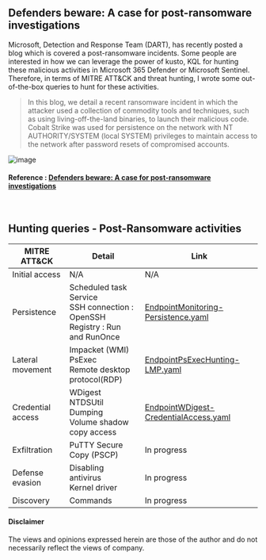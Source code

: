 ## Defenders beware: A case for post-ransomware investigations
Microsoft, Detection and Response Team (DART), has recently posted a blog which is covered a post-ransomware incidents. Some people are interested in how we can leverage the power of kusto, KQL for hunting these malicious activities in Microsoft 365 Defender or Microsoft Sentinel. Therefore, in terms of MITRE ATT&CK and threat hunting, I wrote some out-of-the-box queries to hunt for these activities.

> In this blog, we detail a recent ransomware incident in which the attacker used a collection of commodity tools and techniques, such as using living-off-the-land binaries, to launch their malicious code. Cobalt Strike was used for persistence on the network with NT AUTHORITY/SYSTEM (local SYSTEM) privileges to maintain access to the network after password resets of compromised accounts.

![image](https://user-images.githubusercontent.com/120234772/215325221-0adeef14-8c73-4f7d-a85b-ec64dc26d63e.png)

#### Reference : [Defenders beware: A case for post-ransomware investigations](https://www.microsoft.com/en-us/security/blog/2022/10/18/defenders-beware-a-case-for-post-ransomware-investigations/)
<br>

## Hunting queries - Post-Ransomware activities

| MITRE ATT&CK | Detail | Link |
| ------------- |-------------| ------------- |
| Initial access  | N/A | N/A |
| Persistence  | Scheduled task <br> Service  <br> SSH connection : OpenSSH <br> Registry : Run and RunOnce | [EndpointMonitoring-Persistence.yaml](https://github.com/LearningKijo/KQL/blob/main/KQL-XDR-Hunting/Post-Ransomware-investigations/EndpointMonitoring-Persistence.yaml) ||
| Lateral movement | Impacket (WMI) <br> PsExec <br> Remote desktop protocol(RDP) | [EndpointPsExecHunting-LMP.yaml](https://github.com/LearningKijo/KQL/blob/main/KQL-XDR-Hunting/Post-Ransomware-investigations/EndpointPsExecHunting-LMP.yaml) |
| Credential access | WDigest <br> NTDSUtil Dumping <br> Volume shadow copy access | [EndpointWDigest-CredentialAccess.yaml](https://github.com/LearningKijo/KQL/blob/main/KQL-XDR-Hunting/Post-Ransomware-investigations/EndpointWDigest-CredentialAccess.yaml) |
| Exfiltration | PuTTY Secure Copy (PSCP) | In progress |
| Defense evasion | Disabling antivirus <br> Kernel driver | In progress |
| Discovery | Commands | In progress | 


#### Disclaimer
The views and opinions expressed herein are those of the author and do not necessarily reflect the views of company.
